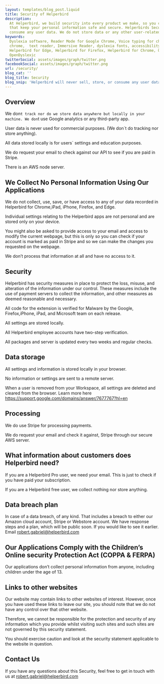 ```yaml
---
layout: templates/blog_post.liquid
title: Security of Helperbird
description:
  At Helperbird, we build security into every product we make, so you can enjoy great experiences
  that keep your personal information safe and secure. Helperbirds Security don`t sell, store, or
  consume any user data. We do not store data or any other user-related content.
keywords:
  Dyslexia software, Reader Mode for Google Chrome, Voice typing for chrome, Text to speech for
  chrome,  text reader, Immersive Reader, dyslexia fonts, accessibility software, dyslexia software,
  Helperbird for Edge, Helperbird for Firefox, Helperbird for Chrome, Opendyslexic for Chrome,
  OpenDyslexic
twitterSocial: assets/images/graph/twitter.png
facebookSocial: assets/images/graph/twitter.png
url: /security/
blog_cat: ''
blog_title: Security
blog_snip: 'Helperbird will never sell, store, or consume any user data.'
---
```


## Overview

We don`t track nor do we store data anywhere but locally in your machine. We don`t use Google analytics or any third-party app.

User data is never used for commercial purposes. (We don\`t do tracking nor store anything).

All data stored locally is for users\` settings and education purposes.

We do request your email to check against our API to see if you are paid in Stripe.

There is an AWS node server.

## We Collect No Personal Information Using Our Applications

We do not collect, use, save, or have access to any of your data recorded in Helperbird for Chrome,iPad, iPhone, Firefox, and Edge.

Individual settings relating to the Helperbird apps are not personal and are stored only on your device.

You might also be asked to provide access to your email and access to modify the current webpage, but this is only so you can check if your account is marked as paid in Stripe and so we can make the changes you requested on the webpage.

We don’t process that information at all and have no access to it.

## Security

Helperbird has security measures in place to protect the loss, misuse, and alteration of the information under our control. These measures include the use of payment servers to collect the information, and other measures as deemed reasonable and necessary.

All code for the extension is verified for Malware by the Google, Firefox,iPhone, iPad, and Microsoft team on each release.

All settings are stored locally.

All Helperbird employee accounts have two-step verification.

All packages and server is updated every two weeks and regular checks.

## Data storage

All settings and information is stored locally in your browser.

No information or settings are sent to a remote server.

When a user is removed from your Workspace, all settings are deleted and cleared from the browser. Learn more here https://support.google.com/domains/answer/7677767?hl=en

## Processing

We do use Stripe for processing payments.

We do request your email and check it against, Stripe through our secure AWS server.

## What information about customers does Helperbird need?

If you are a Helperbird Pro user, we need your email. This is just to check if you have paid your subscription.

If you are a Helperbird free user, we collect nothing nor store anything.

## Data breach plan

In case of a data breach, of any kind. That includes a breach to either our Amazon cloud account, Stripe or Webstore account. We have response steps and a plan, which will be public soon. 
If you would like to see it earlier. Email robert.gabriel@helperbird.com

## Our Applications Comply with the Children’s Online security Protection Act (COPPA & FERPA)

Our applications don’t collect personal information from anyone, including children under the age of 13.

## Links to other websites

Our website may contain links to other websites of interest. However, once you have used these links to leave our site, you should note that we do not have any control over that other website.

Therefore, we cannot be responsible for the protection and security of any information which you provide whilst visiting such sites and such sites are not governed by this security statement. 

You should exercise caution and look at the security statement applicable to the website in question.

## Contact Us

If you have any questions about this Security, feel free to get in touch with us at robert.gabriel@helperbird.com
